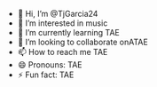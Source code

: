 - 👋 Hi, I’m @TjGarcia24
- 👀 I’m interested in music
- 🌱 I’m currently learning TAE
- 💞️ I’m looking to collaborate onATAE
- 📫 How to reach me TAE
- 😄 Pronouns: TAE
- ⚡ Fun fact: TAE

<!---
TjGarcia24/TjGarcia24 is a ✨ special ✨ repository because its `README.md` (this file) appears on your GitHub profile.
You can click the Preview link to take a look at your changes.
--->
